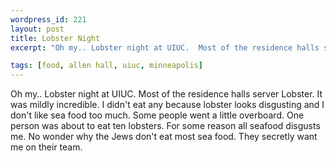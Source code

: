 ```yaml
--- 
wordpress_id: 221
layout: post
title: Lobster Night
excerpt: "Oh my.. Lobster night at UIUC.  Most of the residence halls server Lobster.  It was mildly incredible.  I didn't eat any because lobster looks disgusting and I don't like sea food too much.  Some people went a little overboard.  One person was about to eat ten lobsters.  For some reason all seafood disgusts me.  No wonder why the Jews don't eat most sea food.  They secretly want me on their team.  "

tags: [food, allen hall, uiuc, minneapolis]
---
```


Oh my.. Lobster night at UIUC.  Most of the residence halls server Lobster.  It was mildly incredible.  I didn't eat any because lobster looks disgusting and I don't like sea food too much.  Some people went a little overboard.  One person was about to eat ten lobsters.  For some reason all seafood disgusts me.  No wonder why the Jews don't eat most sea food.  They secretly want me on their team.  
